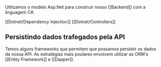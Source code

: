 Utilizamos o modelo Asp.Net para construir nosso [[Backend]] com a linguagem C#.

[[Dotnet/Dependency Injection]]
[[Dotnet/Controllers]]

## Persistindo dados trafegados pela API

Temos alguns frameworks que permitem que possamos persistir os dados da nossa API. As estratégias mais poulares envolvem utilizar as ORM's [[Entity Framework]] e [[Dapper]].